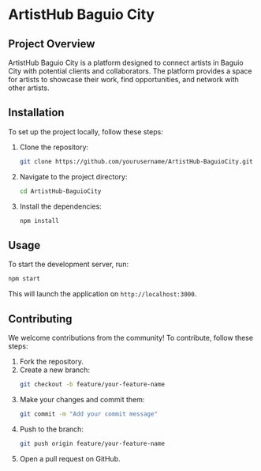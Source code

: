 
# ArtistHub Baguio City

## Project Overview
ArtistHub Baguio City is a platform designed to connect artists in Baguio City with potential clients and collaborators. The platform provides a space for artists to showcase their work, find opportunities, and network with other artists.

## Installation
To set up the project locally, follow these steps:

1. Clone the repository:
    ```bash
    git clone https://github.com/yourusername/ArtistHub-BaguioCity.git
    ```
2. Navigate to the project directory:
    ```bash
    cd ArtistHub-BaguioCity
    ```
3. Install the dependencies:
    ```bash
    npm install
    ```

## Usage
To start the development server, run:
```bash
npm start
```
This will launch the application on `http://localhost:3000`.

## Contributing
We welcome contributions from the community! To contribute, follow these steps:

1. Fork the repository.
2. Create a new branch:
    ```bash
    git checkout -b feature/your-feature-name
    ```
3. Make your changes and commit them:
    ```bash
    git commit -m "Add your commit message"
    ```
4. Push to the branch:
    ```bash
    git push origin feature/your-feature-name
    ```
5. Open a pull request on GitHub.


